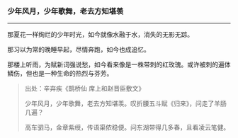 ### 少年风月，少年歌舞，老去方知堪羡

---

那夏花一样绚烂的少年时光，如今就像水融于水，消失的无影无踪。

那习以为常的晚睡早起，尽情奔跑，如今也成追忆。

那楼上听雨，为赋新词强说愁，如今看来像是一株带刺的红玫瑰。或许被刺的遍体鳞伤，但也是一种生命的热烈与芬芳。

> 出处：辛弃疾《鹊桥仙 席上和赵晋臣敷文》
>
> 少年风月，少年歌舞，老去方知堪羡。叹折腰五斗赋《归来》，问走了羊肠几遍？
>
> 高车驷马，金章紫绶，传语渠侬稳便。问东湖带得几多春，且看凌云笔健。
